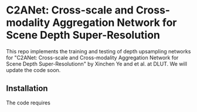 # C2ANet: Cross-scale and Cross-modality Aggregation Network for Scene Depth Super-Resolution
This repo implements the training and testing of depth upsampling networks for "C2ANet: Cross-scale and Cross-modality Aggregation Network for Scene Depth Super-Resolutionn" by Xinchen Ye and et al. at DLUT.
We will update the code soon.
## Installation
The code requires 
